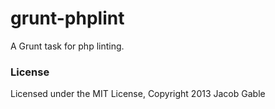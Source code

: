 grunt-phplint
=============

A Grunt task for php linting.

### License

Licensed under the MIT License, Copyright 2013 Jacob Gable